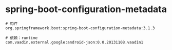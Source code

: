 # spring-boot-configuration-metadata

```
# 构件
org.springframework.boot:spring-boot-configuration-metadata:3.1.3

# 依赖：runtime
com.vaadin.external.google:android-json:0.0.20131108.vaadin1
```
